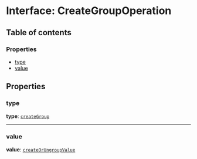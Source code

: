 # Interface: CreateGroupOperation

## Table of contents

### Properties

* [type](/en/auto-docs/fixed-layout-editor/interfaces/CreateGroupOperation.md#type)
* [value](/en/auto-docs/fixed-layout-editor/interfaces/CreateGroupOperation.md#value)

## Properties

### type

**type**: [`createGroup`](/en/auto-docs/fixed-layout-editor/enums/OperationType.md#creategroup)

***

### value

**value**: [`createOrUngroupValue`](/en/auto-docs/fixed-layout-editor/interfaces/createOrUngroupValue.md)
